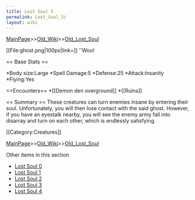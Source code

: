 ```yaml
---
title: Lost Soul 5
permalink: Lost_Soul_5/
layout: wiki
---
```


[MainPage](/keeperrl_wiki/ "wikilink")>>[Old_Wiki](/keeperrl_wiki/Old_Wiki "wikilink")>>[Old_Lost_Soul](/keeperrl_wiki/Old_Lost_Soul "wikilink")

[[File:ghost.png|100px|link=]] ''Woo!

== Base Stats ==

*Body size:Large
*Spell Damage:5
*Defense:25
*Attack:Insanity
*Flying:Yes

==Encounters==
*[[Demon den overground]]
*[[Ruins]]

== Summary ==
These creatures can turn enemies insane by entering their soul. Unfortunately, you will then lose contact with the said ghost. However, if you have an eyestalk nearby, you will see the enemy army fall into disarray and turn on each other, which is endlessly satisfying.


[[Category:Creatures]]

[MainPage](/keeperrl_wiki/ "wikilink")>>[Old_Wiki](/keeperrl_wiki/Old_Wiki "wikilink")>>[Old_Lost_Soul](/keeperrl_wiki/Old_Lost_Soul "wikilink")

Other items in this section
-    [Lost Soul 0](/keeperrl_wiki/Lost_Soul_0 "wikilink")
-    [Lost Soul 1](/keeperrl_wiki/Lost_Soul_1 "wikilink")
-    [Lost Soul 2](/keeperrl_wiki/Lost_Soul_2 "wikilink")
-    [Lost Soul 3](/keeperrl_wiki/Lost_Soul_3 "wikilink")
-    [Lost Soul 4](/keeperrl_wiki/Lost_Soul_4 "wikilink")

